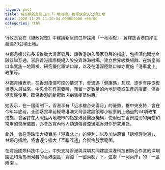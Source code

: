 ```yaml
---
layout: post
title: 特首稱新皇崗口岸「一地兩檢」冀釋放逾20公頃土地
date: 2020-11-25 11:20:04.000000000 +08:00
categories: rthk
---
```


行政長官在《施政報告》中建議新皇崗口岸採用「一地兩檢」，冀釋放香港口岸區超過20公頃土地。

林鄭月娥公布多項推動大灣區發展、讓香港融入國家發展的措施，包括深化兩地金融互聯互通，容許香港國際機場入股投資珠海機場，建立世界級機場群、在新皇崗口岸實施一地兩檢、研究優化羅湖口岸，以及在港深陸路口岸亦實施「港車北上」政策等。

林鄭月娥表示，在香港疫情可控的情況下，會通過「健康碼」互認，逐步有序恢復粵港人員往來，中央會在有需要時，預留一定數量的內地研發或生產的疫苗，供香港市民使用，確保香港的新冠肺炎病毒疫苗供應。

她表示，在一國兩制下，香港享有「近水樓台先得月」的優勢，獲中央支持，會在今年年底前，全面落實早前經粵港澳大灣區建設領導小組原則上通過的24項政策措施，會容許在大灣區內地城市的指定港資醫療機構，使用已在香港註冊的藥物和常用的醫療儀器，亦會放寬內地人類遺傳資源過境香港作研究用途。

此外，會在港珠澳大橋實施「港車北上」的便利，以及加快落實「跨境理財通」，林鄭月娥說，將會逐步擴大「互聯互通」合資格股票範圍。

在建設國際科技中心上，中央支持香港與深圳共同建設深港科技創新合作區的深圳園區和落馬洲河套的香港園區，實踐「一國兩制」下，位處「一河兩岸」的「一區兩園」。

